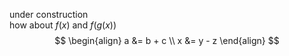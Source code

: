 under construction  
how about $f(x)$ and $f(g(x))$  
$$
\begin{align}
a &= b + c \\
x &= y - z
\end{align}
$$
